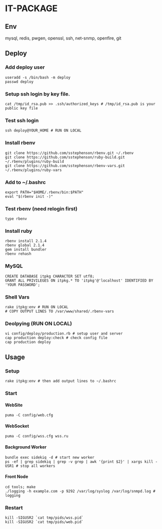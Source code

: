IT-PACKAGE
=====

## Env
  mysql, redis, pwgen, openssl, ssh, net-snmp, openfire, git

## Deploy
### Add deploy user
    useradd -s /bin/bash -m deploy
    passwd deploy

### Setup ssh login by key file.
    cat /tmp/id_rsa.pub >> .ssh/authorized_keys # /tmp/id_rsa.pub is your public key file

### Test ssh login
    ssh deploy@YOUR_HOME # RUN ON LOCAL

### Install rbenv
    git clone https://github.com/sstephenson/rbenv.git ~/.rbenv
    git clone https://github.com/sstephenson/ruby-build.git ~/.rbenv/plugins/ruby-build
    git clone https://github.com/sstephenson/rbenv-vars.git ~/.rbenv/plugins/ruby-vars

### Add to ~/.bashrc
    export PATH="$HOME/.rbenv/bin:$PATH"
    eval "$(rbenv init -)"

### Test rbenv (need relogin first)
    type rbenv

### Install ruby
    rbenv install 2.1.4
    rbenv global 2.1.4
    gem install bundler
    rbenv rehash

### MySQL
    CREATE DATABASE itpkg CHARACTER SET utf8;
    GRANT ALL PRIVILEGES ON itpkg.* TO 'itpkg'@'localhost' IDENTIFIED BY 'YOUR PASSWORD';

### Shell Vars
    rake itpkg:env # RUN ON LOCAL
    # COPY OUTPUT LINES TO /var/www/shared/.rbenv-vars

### Deolpying (RUN ON LOCAL)
    vi config/deploy/production.rb # setup user and server
    cap production deploy:check # check config file
    cap production deploy

## Usage

### Setup
    rake itpkg:env # then add output lines to ~/.bashrc

### Start

#### WebSite

    puma -C config/web.cfg

#### WebSocket

    puma -C config/wss.cfg wss.ru

#### Background Worker

    bundle exec sidekiq -d # start new worker
    ps -ef | grep sidekiq | grep -v grep | awk '{print $2}' | xargs kill -USR1 # stop all workers

#### Front Node

    cd tools; make
    ./logging -h example.com -p 9292 /var/log/syslog /var/log/snmpd.log # logging

### Restart

    kill -SIGUSR2 `cat tmp/pids/wss.pid`
    kill -SIGUSR2 `cat tmp/pids/web.pid`
